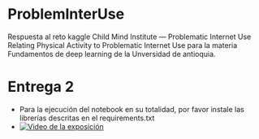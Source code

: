 # ProblemInterUse
Respuesta al reto kaggle Child Mind Institute — Problematic Internet Use Relating Physical Activity to Problematic Internet Use para la materia Fundamentos de deep learning de la Unversidad de antioquia.

# Entrega 2
* Para la ejecución del notebook en su totalidad, por favor instale las librerías descritas en el requirements.txt
* [![Video de la exposición](https://img.youtube.com/vi/qm3Qj7pvEy4/hqdefault.jpg)](https://youtu.be/qm3Qj7pvEy4)

